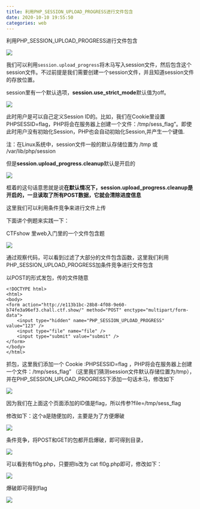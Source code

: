 ```yaml
---
title: 利用PHP_SESSION_UPLOAD_PROGRESS进行文件包含
date: 2020-10-10 19:55:50
categories: web
---
```


利用PHP_SESSION_UPLOAD_PROGRESS进行文件包含
<!--more-->

![](http://img.npfs06.top/20210226195757.png?imageView2/0/q/75|watermark/2/text/bnBmczA2LnRvcA==/font/5b6u6L2v6ZuF6buR/fontsize/340/fill/IzAwMDAwMA==/dissolve/62/gravity/SouthEast/dx/10/dy/10)

我们可以利用`session.upload_progress`将木马写入session文件，然后包含这个session文件。不过前提是我们需要创建一个session文件，并且知道session文件的存放位置。

session里有一个默认选项，**session.use_strict_mode**默认值为off。

![](http://img.npfs06.top/20210226195810.png?imageView2/0/q/75|watermark/2/text/bnBmczA2LnRvcA==/font/5b6u6L2v6ZuF6buR/fontsize/340/fill/IzAwMDAwMA==/dissolve/62/gravity/SouthEast/dx/10/dy/10)

此时用户是可以自己定义Session ID的。比如，我们在Cookie里设置PHPSESSID=flag，PHP将会在服务器上创建一个文件：/tmp/sess_flag”。即使此时用户没有初始化Session，PHP也会自动初始化Session,并产生一个键值.

注：在Linux系统中，session文件一般的默认存储位置为 /tmp 或 /var/lib/php/session

但是**session.upload_progress.cleanup**默认是开启的

![](http://img.npfs06.top/20210226195829.png?imageView2/0/q/75|watermark/2/text/bnBmczA2LnRvcA==/font/5b6u6L2v6ZuF6buR/fontsize/340/fill/IzAwMDAwMA==/dissolve/62/gravity/SouthEast/dx/10/dy/10)



框着的这句话意思就是说**在默认情况下，session.upload_progress.cleanup是开启的，一旦读取了所有POST数据，它就会清除进度信息**

这里我们可以利用条件竞争来进行文件上传

下面讲个例题来实践一下：

CTFshow 里web入门里的一个文件包含题

![](http://img.npfs06.top/20210226195841.png?imageView2/0/q/75|watermark/2/text/bnBmczA2LnRvcA==/font/5b6u6L2v6ZuF6buR/fontsize/340/fill/IzAwMDAwMA==/dissolve/62/gravity/SouthEast/dx/10/dy/10)



通过观察代码，可以看到过滤了大部分的文件包含函数，这里我们利用PHP_SESSION_UPLOAD_PROGRESS加条件竞争进行文件包含

以POST的形式发包，传的文件随意

```
<!DOCTYPE html>
<html>
<body>
<form action="http://e113b1bc-28b8-4f08-9e60-b74fe3a96ef3.chall.ctf.show/" method="POST" enctype="multipart/form-data">
    <input type="hidden" name="PHP_SESSION_UPLOAD_PROGRESS" value="123" />
    <input type="file" name="file" />
    <input type="submit" value="submit" />
</form>
</body>
</html>
```

抓包，这里我们添加一个 Cookie :PHPSESSID=flag   ，PHP将会在服务器上创建一个文件：/tmp/sess_flag” （这里我们猜测session文件默认存储位置为/tmp），并在PHP_SESSION_UPLOAD_PROGRESS下添加一句话木马，修改如下

![](http://img.npfs06.top/20210226195857.png?imageView2/0/q/75|watermark/2/text/bnBmczA2LnRvcA==/font/5b6u6L2v6ZuF6buR/fontsize/340/fill/IzAwMDAwMA==/dissolve/62/gravity/SouthEast/dx/10/dy/10)



因为我们在上面这个页面添加的ID值是flag，所以传参?file=/tmp/sess_flag

修改如下：这个a是随便加的，主要是为了方便爆破

![](http://img.npfs06.top/20210226195917.png?imageView2/0/q/75|watermark/2/text/bnBmczA2LnRvcA==/font/5b6u6L2v6ZuF6buR/fontsize/340/fill/IzAwMDAwMA==/dissolve/62/gravity/SouthEast/dx/10/dy/10)



条件竞争，将POST和GET的包都开启爆破，即可得到目录，

![](http://img.npfs06.top/20210226195933.png?imageView2/0/q/75|watermark/2/text/bnBmczA2LnRvcA==/font/5b6u6L2v6ZuF6buR/fontsize/340/fill/IzAwMDAwMA==/dissolve/62/gravity/SouthEast/dx/10/dy/10)



可以看到有fl0g.php，只要把ls改为 cat fl0g.php即可，修改如下：

![](http://img.npfs06.top/20210226195952.png?imageView2/0/q/75|watermark/2/text/bnBmczA2LnRvcA==/font/5b6u6L2v6ZuF6buR/fontsize/340/fill/IzAwMDAwMA==/dissolve/62/gravity/SouthEast/dx/10/dy/10)

爆破即可得到flag

![](http://img.npfs06.top/20210226200007.png?imageView2/0/q/75|watermark/2/text/bnBmczA2LnRvcA==/font/5b6u6L2v6ZuF6buR/fontsize/340/fill/IzAwMDAwMA==/dissolve/62/gravity/SouthEast/dx/10/dy/10)

